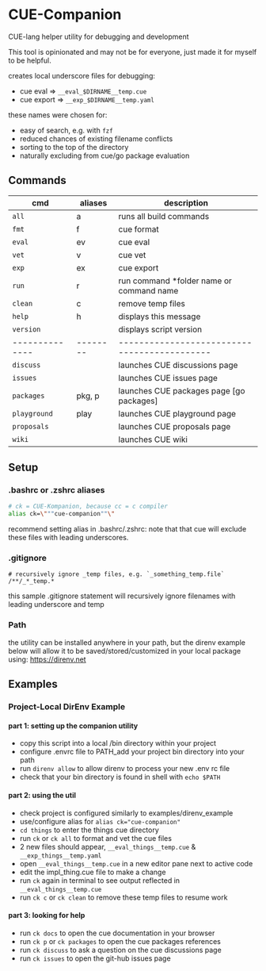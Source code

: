 # CUE-Companion

CUE-lang helper utility for debugging and development
                                      
This tool is opinionated and may not be for everyone, just made it for myself to be helpful.
           
creates local underscore files for debugging:<br/>
- cue eval   => `__eval_$DIRNAME__temp.cue`
- cue export => `__exp_$DIRNAME__temp.yaml`

these names were chosen for:  
- easy of search, e.g. with `fzf`
- reduced chances of existing filename conflicts
- sorting to the top of the directory
- naturally excluding from cue/go package evaluation 


## Commands 
| cmd            | aliases  | description                                  |
|----------------|----------|----------------------------------------------|
| `all`          | a        | runs all build commands                      |
| `fmt`          | f        | cue format                                   |
| `eval`         | ev       | cue eval                                     |
| `vet`          | v        | cue vet                                      |
| `exp`          | ex       | cue export                                   |
| `run`          | r        | run command *folder name or command name     | 
| `clean`        | c        | remove temp files                            |
| `help`         | h        | displays this message                        |
| `version`      |          | displays script version                      |
| -------------- | -------- | -------------------------------------------- |
| `discuss`      |          | launches CUE discussions page                |
| `issues`       |          | launches CUE issues page                     |
| `packages`     | pkg, p   | launches CUE packages page \[go packages\]   |
| `playground`   | play     | launches CUE playground page                 |
| `proposals`    |          | launches CUE proposals page                  |
| `wiki`         |          | launches CUE wiki                            |
                  
## Setup 

### .bashrc or .zshrc aliases
```bash
# ck = CUE-Kompanion, because cc = c compiler
alias ck=\"""cue-companion""\"
```
recommend setting alias in .bashrc/.zshrc: 
note that that cue will exclude these files with leading underscores.<br/>

### .gitignore
```gitignore
# recursively ignore _temp files, e.g. `_something_temp.file`
/**/_*_temp.*
```
this sample .gitignore statement will recursively ignore filenames with leading underscore and temp 
              
### Path
the utility can be installed anywhere in your path, but the direnv example below
will allow it to be saved/stored/customized in your local package using:
https://direnv.net


## Examples 

### Project-Local DirEnv Example

#### part 1: setting up the companion utility
- copy this script into a local /bin directory within your project
- configure .envrc file to PATH_add your project bin directory into your path
- run `direnv allow` to allow direnv to process your new .env rc file
- check that your bin directory is found in shell with `echo $PATH`

#### part 2: using the util
- check project is configured similarly to examples/direnv_example
- use/configure alias for `alias ck="cue-companion"`
- `cd things` to enter the things cue directory
- run `ck` or `ck all` to format and vet the cue files 
- 2 new files should appear, `__eval_things__temp.cue` & `__exp_things__temp.yaml`
- open `__eval_things__temp.cue` in a new editor pane next to active code
- edit the impl_thing.cue file to make a change
- run `ck` again in terminal to see output reflected in `__eval_things__temp.cue` 
- run `ck c` or `ck clean` to remove these temp files to resume work

#### part 3: looking for help
- run `ck docs` to open the cue documentation in your browser
- run `ck p` or `ck packages` to open the cue packages references
- run `ck discuss` to ask a question on the cue discussions page
- run `ck issues` to open the git-hub issues page
